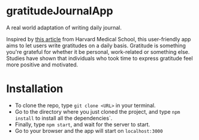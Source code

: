 # gratitudeJournalApp
A real world adaptation of writing daily journal.

Inspired by [this article](https://www.health.harvard.edu/healthbeat/giving-thanks-can-make-you-happier) from Harvard Medical School, this user-friendly app aims to let users write gratitudes on a daily basis. Gratitude is something you're grateful for whether it be personal, work-related or something else. Studies have shown that individuals who took time to express gratitude feel more positive and motivated.

# Installation
* To clone the repo, type `git clone <URL>` in your terminal.
* Go to the directory where you just cloned the project, and type `npm install` to install all the dependencies`.
* Finally, type `npm start`, and wait for the server to start.
* Go to your browser and the app will start on `localhost:3000`
